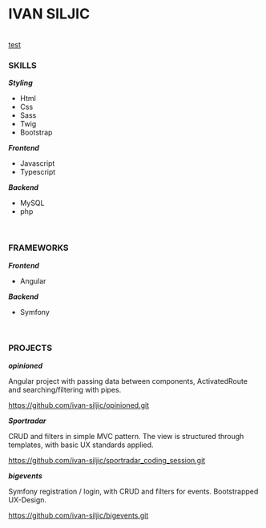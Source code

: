 # IVAN SILJIC

<br>
<u>test</u>

### SKILLS
__*Styling*__
* Html
* Css
* Sass
* Twig
* Bootstrap

__*Frontend*__
* Javascript
* Typescript

__*Backend*__
* MySQL
* php

<br>

### FRAMEWORKS
__*Frontend*__
* Angular

__*Backend*__
* Symfony

<br>

### PROJECTS
__*opinioned*__

Angular project with passing data between components, ActivatedRoute and searching/filtering with pipes.

https://github.com/ivan-siljic/opinioned.git<br>


__*Sportradar*__

CRUD and filters in simple MVC pattern. The view is structured through templates, with basic UX standards applied.

https://github.com/ivan-siljic/sportradar_coding_session.git<br>


__*bigevents*__

Symfony registration / login, with CRUD and filters for events. Bootstrapped UX-Design.

https://github.com/ivan-siljic/bigevents.git
